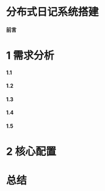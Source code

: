 # 分布式日记系统搭建

#### 前言



# 1 需求分析

#### 1.1


#### 1.2 
	
#### 1.3
    
   
#### 1.4 
   
#### 1.5
   
# 2 核心配置


# 总结